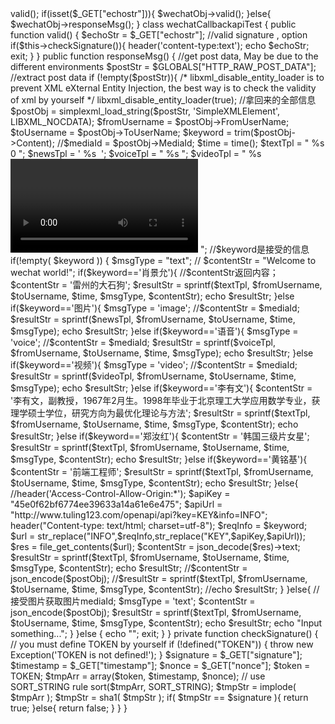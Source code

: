 <?php
/**
  * wechat php test
  */

//define your token
define("TOKEN", "weixin");
$wechatObj = new wechatCallbackapiTest();
//$wechatObj->valid();

if(isset($_GET["echostr"])){
    $wechatObj->valid();
}else{
    $wechatObj->responseMsg();
}

class wechatCallbackapiTest
{
    public function valid()
    {
        $echoStr = $_GET["echostr"];

        //valid signature , option
        if($this->checkSignature()){
            header('content-type:text');
            echo $echoStr;
            exit;
        }
    }

    public function responseMsg()
    {
        //get post data, May be due to the different environments
        $postStr = $GLOBALS["HTTP_RAW_POST_DATA"];

        //extract post data
        if (!empty($postStr)){
                /* libxml_disable_entity_loader is to prevent XML eXternal Entity Injection,
                   the best way is to check the validity of xml by yourself */
                libxml_disable_entity_loader(true);
                //拿回来的全部信息
                $postObj = simplexml_load_string($postStr, 'SimpleXMLElement', LIBXML_NOCDATA);
                $fromUsername = $postObj->FromUserName;
                $toUsername = $postObj->ToUserName;
                $keyword = trim($postObj->Content);
                //$mediaId = $postObj->MediaId;
                $time = time();
                $textTpl = "<xml>
                            <ToUserName><![CDATA[%s]]></ToUserName>
                            <FromUserName><![CDATA[%s]]></FromUserName>
                            <CreateTime>%s</CreateTime>
                            <MsgType><![CDATA[%s]]></MsgType>
                            <Content><![CDATA[%s]]></Content>
                            <FuncFlag>0</FuncFlag>
                            </xml>";
                $newsTpl = '<xml>
                            <ToUserName><![CDATA[%s]]></ToUserName>
                            <FromUserName><![CDATA[%s]]></FromUserName>
                            <CreateTime>%s</CreateTime>
                            <MsgType><![CDATA[%s]]></MsgType>
                            <Image>
                            <MediaId><![CDATA[tTzBy94x_sL8oLGLllwvbwaHwaBj_F33wnTzOMJloNoFY2MxQT90l3VISOrw3P0A]]></MediaId>
                            </Image>
                            </xml>';
            	$voiceTpl = "<xml>
                                <ToUserName><![CDATA[%s]]></ToUserName>
                                <FromUserName><![CDATA[%s]]></FromUserName>
                                <CreateTime>%s</CreateTime>
                                <MsgType><![CDATA[%s]]></MsgType>
                                <Voice>
                                <MediaId><![CDATA[-HywPUXVqEcy1nnx_1YQqfQbcK7Sp74ne6llFeWJ5ztQrX-p_91jZkh9E96l8Q_z]]></MediaId>
                                </Voice>
                            </xml>";
            	$videoTpl = "<xml>
                            <ToUserName><![CDATA[%s]]></ToUserName>
                            <FromUserName><![CDATA[%s]]></FromUserName>
                            <CreateTime>%s</CreateTime>
                            <MsgType><![CDATA[%s]]></MsgType>
                            <Video>
                            <MediaId><![CDATA[ZH3moNEGdDe5aWvpHMMrgEsN4eENvFjTCXCyOxHsxnrmPTfYIrStTsZJuaK3PVj4]]></MediaId>
                            <Title><![CDATA[%s]]></Title>
                            <Description><![CDATA[%s]]></Description>
                            </Video>
                            </xml>";

                //$keyword是接受的信息
                if(!empty( $keyword ))
                {

                    $msgType = "text";
                    // $contentStr = "Welcome to wechat world!";

                    if($keyword=='肖景允'){
                        //$contentStr返回内容；

                        $contentStr = '雷州的大石狗';
                        $resultStr = sprintf($textTpl, $fromUsername, $toUsername, $time, $msgType, $contentStr);
                        echo $resultStr;

                    }else if($keyword=='图片'){
                        $msgType = 'image';
                        //$contentStr = $mediaId;
                        $resultStr = sprintf($newsTpl, $fromUsername, $toUsername, $time, $msgType);
                        echo $resultStr;
                    }else if($keyword=='语音'){
                        $msgType = 'voice';
                        //$contentStr = $mediaId;
                        $resultStr = sprintf($voiceTpl, $fromUsername, $toUsername, $time, $msgType);
                        echo $resultStr;
                    }else if($keyword=='视频'){
                        $msgType = 'video';
                        //$contentStr = $mediaId;
                        $resultStr = sprintf($videoTpl, $fromUsername, $toUsername, $time, $msgType);
                        echo $resultStr;
                    }else if($keyword=='李有文'){
                        $contentStr = '李有文，副教授，1967年2月生。1998年毕业于北京理工大学应用数学专业，获理学硕士学位，研究方向为最优化理论与方法';
                        $resultStr = sprintf($textTpl, $fromUsername, $toUsername, $time, $msgType, $contentStr);
                        echo $resultStr;
                    }else if($keyword=='郑汝红'){
                        $contentStr = '韩国三级片女星';
                        $resultStr = sprintf($textTpl, $fromUsername, $toUsername, $time, $msgType, $contentStr);
                        echo $resultStr;
                    }else if($keyword=='黄铭基'){
                        $contentStr = '前端工程师';
                        $resultStr = sprintf($textTpl, $fromUsername, $toUsername, $time, $msgType, $contentStr);
                        echo $resultStr;
                    }else{
                        //header('Access-Control-Allow-Origin:*');
                         $apiKey = "45e0f62bf6774ee39633a14a61e6e475";
                         $apiUrl = "http://www.tuling123.com/openapi/api?key=KEY&info=INFO";
                         header("Content-type: text/html; charset=utf-8");
                         $reqInfo = $keyword;
                         $url = str_replace("INFO",$reqInfo,str_replace("KEY",$apiKey,$apiUrl));
                         $res = file_get_contents($url);

                         $contentStr = json_decode($res)->text;
                         $resultStr = sprintf($textTpl, $fromUsername, $toUsername, $time, $msgType, $contentStr);
                         echo $resultStr;
                        //$contentStr = json_encode($postObj);
                        //$resultStr = sprintf($textTpl, $fromUsername, $toUsername, $time, $msgType, $contentStr);
                        //echo $resultStr;
                    }

                }else{
                    //接受图片获取图片mediaId;
                     $msgType = 'text';
                     $contentStr = json_encode($postObj);
                     $resultStr = sprintf($textTpl, $fromUsername, $toUsername, $time, $msgType, $contentStr);
                     echo $resultStr;
                    echo "Input something...";
                }

        }else {
            echo "";
            exit;
        }
    }
    private function checkSignature()
    {
        // you must define TOKEN by yourself
        if (!defined("TOKEN")) {
            throw new Exception('TOKEN is not defined!');
        }

        $signature = $_GET["signature"];
        $timestamp = $_GET["timestamp"];
        $nonce = $_GET["nonce"];

        $token = TOKEN;
        $tmpArr = array($token, $timestamp, $nonce);
        // use SORT_STRING rule
        sort($tmpArr, SORT_STRING);
        $tmpStr = implode( $tmpArr );
        $tmpStr = sha1( $tmpStr );

        if( $tmpStr == $signature ){
            return true;
        }else{
            return false;
        }
    }
}
